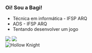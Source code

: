 ### Oi! Sou a Bagi!

- Técnica em informática - IFSP ARQ
- ADS - IFSP ARQ
- Tentando desenvolver um jogo

<div> 
  <a href="https://instagram.com/bagi.png" target="_blank"><img src="https://img.shields.io/badge/-Instagram-%23E4405F?style=for-the-badge&logo=instagram&logoColor=white" target="_blank"></a>
 	<!--<a href="https://www.twitch.tv/vaisraviina" target="_blank"><img src="https://img.shields.io/badge/Twitch-9146FF?style=for-the-badge&logo=twitch&logoColor=white" target="_blank"></a>-->
  <a href="https://steamcommunity.com/id/bagiexe/" target="_blank"><img src="https://img.shields.io/badge/Steam-000000?style=for-the-badge&logo=steam&logoColor=white"></a>
</div>

<div>
  <img align="left" alt="Hollow Knight" scr="https://icons8.com.br/icon/iTkwwwqdX4t6/cavaleiro-oco"/>
</div>
